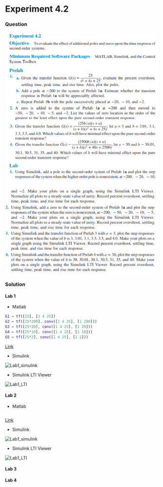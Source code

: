 # Experiment 4.2
### Question

![Exp4_2_1](https://github.com/Offliners/NTNU-ME-Automatic-Control-Lab/blob/master/Week%208/Experiment-4-2/Exp4_2_1.PNG)

![Exp4_2_2](https://github.com/Offliners/NTNU-ME-Automatic-Control-Lab/blob/master/Week%208/Experiment-4-2/Exp4_2_2.PNG)

### Solution
#### Lab 1
* Matlab
```matlab
G1 = tf([25], [1 4 25])
G2 = tf([25*200], conv([1 4 25], [1 200]))
G3 = tf([25*20], conv([1 4 25], [1 20]))
G4 = tf([25*10], conv([1 4 25], [1 10]))
G5 = tf([25*2], conv([1 4 25], [1 2]))
```
[Link](Lab1.m)

* Simulink

![Lab1_simulink]()

* Simulink LTI Viewer

![Lab1_LTI]()

#### Lab 2
* Matlab
```matlab

```
[Link](Lab1.m)

* Simulink

![Lab1_simulink]()

* Simulink LTI Viewer

![Lab1_LTI]()
#### Lab 3

#### Lab 4

